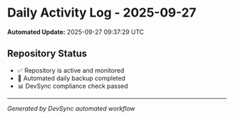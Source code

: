 # Daily Activity Log - 2025-09-27

**Automated Update:** 2025-09-27 09:37:29 UTC

## Repository Status
- ✅ Repository is active and monitored
- 🔄 Automated daily backup completed
- 📊 DevSync compliance check passed

---
*Generated by DevSync automated workflow*

